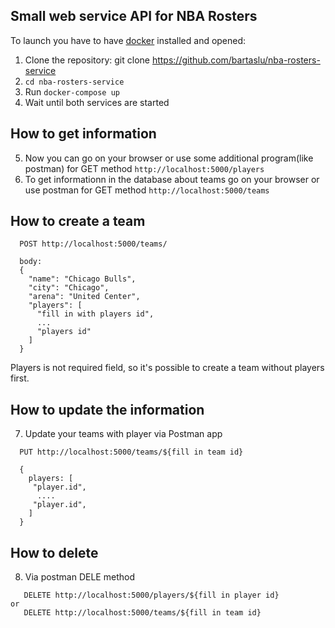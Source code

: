 ## Small web service API for NBA Rosters  
To launch you have to have [docker]("https://www.docker.com/products/docker-desktop/") installed and opened:
1. Clone the repository: git clone https://github.com/bartaslu/nba-rosters-service
2. `cd nba-rosters-service`
3. Run `docker-compose up`
4. Wait until both services are started

## How to get information
5. Now you can go on your browser or use some additional program(like postman) for GET method `http://localhost:5000/players`
6. To get informationn in the database about teams go on your browser or use postman for GET method `http://localhost:5000/teams`

## How to create a team
```
  POST http://localhost:5000/teams/

  body: 
  {
    "name": "Chicago Bulls",
    "city": "Chicago",
    "arena": "United Center",
    "players": [
      "fill in with players id",
      ...
      "players id"
    ]
  }
```
Players is not required field, so it's possible to create a team without players first.


## How to update the information
7. Update your teams with player via Postman app 
```
  PUT http://localhost:5000/teams/${fill in team id}

  {
    players: [
     "player.id",
      ....
     "player.id",
    ]
  }

```

## How to delete
8. Via postman DELE method 
```
   DELETE http://localhost:5000/players/${fill in player id}
or
   DELETE http://localhost:5000/teams/${fill in team id}
```

